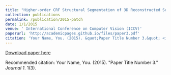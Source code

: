 ```yaml
---
title: "Higher-order CRF Structural Segmentation of 3D Reconstructed Surfaces"
collection: publications
permalink: /publication/2015-patch
date: 1/1/2015
venue: ' International Conference on Computer Vision (ICCV)'
paperurl: 'http://academicpages.github.io/files/paper3.pdf'
citation: 'Your Name, You. (2015). &quot;Paper Title Number 3.&quot; <i>Journal 1</i>. 1(3).'
---
```


<a href='http://academicpages.github.io/files/paper3.pdf'>Download paper here</a>

Recommended citation: Your Name, You. (2015). "Paper Title Number 3." <i>Journal 1</i>. 1(3).